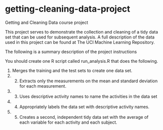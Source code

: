 # getting-cleaning-data-project
Getting and Cleaning Data course project

This project serves to demonstrate the collection and cleaning of a tidy data set that can be used for subsequent analysis. A full description of the data used in this project can be found at The UCI Machine Learning Repository.


The following is a summary description of the project instructions

You should create one R script called run_analysis.R that does the following. 
1. Merges the training and the test sets to create one data set. 
2. 2. Extracts only the measurements on the mean and standard deviation for each measurement. 
3. 3. Uses descriptive activity names to name the activities in the data set 
4. 4. Appropriately labels the data set with descriptive activity names. 
5. 5. Creates a second, independent tidy data set with the average of each variable for each activity and each subject.


